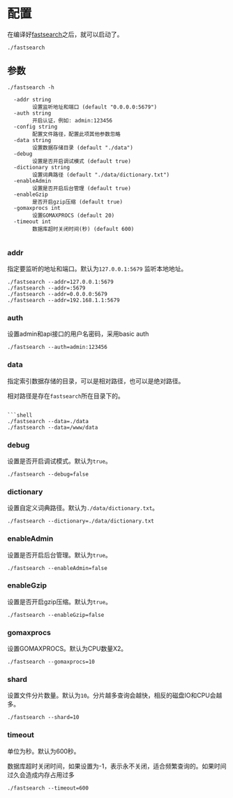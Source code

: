 # 配置

在编译好[fastsearch](./compile.md)之后，就可以启动了。

```shell
./fastsearch
```

## 参数

```shell
./fastsearch -h

  -addr string
        设置监听地址和端口 (default "0.0.0.0:5679")
  -auth string
        开启认证，例如: admin:123456
  -config string
        配置文件路径，配置此项其他参数忽略
  -data string
        设置数据存储目录 (default "./data")
  -debug
        设置是否开启调试模式 (default true)
  -dictionary string
        设置词典路径 (default "./data/dictionary.txt")
  -enableAdmin
        设置是否开启后台管理 (default true)
  -enableGzip
        是否开启gzip压缩 (default true)
  -gomaxprocs int
        设置GOMAXPROCS (default 20)
  -timeout int
        数据库超时关闭时间(秒) (default 600)


```

### addr

指定要监听的地址和端口。默认为`127.0.0.1:5679` 监听本地地址。

```shell
./fastsearch --addr=127.0.0.1:5679  
./fastsearch --addr=:5679  
./fastsearch --addr=0.0.0.0:5679  
./fastsearch --addr=192.168.1.1:5679  
```

### auth

设置admin和api接口的用户名密码，采用basic auth

```shell
./fastsearch --auth=admin:123456
```

### data

指定索引数据存储的目录，可以是相对路径，也可以是绝对路径。

相对路径是存在`fastsearch`所在目录下的。

```shell

```shell
./fastsearch --data=./data
./fastsearch --data=/www/data
```

### debug

设置是否开启调试模式。默认为`true`。

```shell
./fastsearch --debug=false
```

### dictionary

设置自定义词典路径。默认为`./data/dictionary.txt`。

```shell
./fastsearch --dictionary=./data/dictionary.txt
```

### enableAdmin

设置是否开启后台管理。默认为`true`。

```shell
./fastsearch --enableAdmin=false
```

### enableGzip

设置是否开启gzip压缩。默认为`true`。

```shell
./fastsearch --enableGzip=false
```

### gomaxprocs

设置GOMAXPROCS。默认为CPU数量X2。

```shell
./fastsearch --gomaxprocs=10
```

### shard

设置文件分片数量。默认为`10`。分片越多查询会越快，相反的磁盘IO和CPU会越多。

```shell
./fastsearch --shard=10
```

### timeout

单位为秒。默认为600秒。

数据库超时关闭时间，如果设置为-1，表示永不关闭，适合频繁查询的。如果时间过久会造成内存占用过多

```shell
./fastsearch --timeout=600
```
